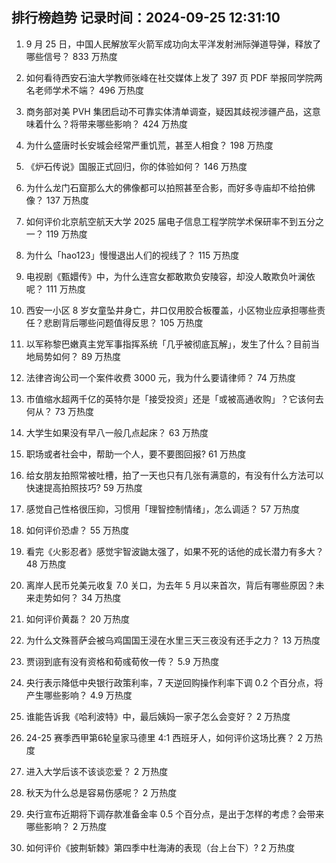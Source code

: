 
## 排行榜趋势 记录时间：2024-09-25 12:31:10
  
  1. 9 月 25 日，中国人民解放军火箭军成功向太平洋发射洲际弹道导弹，释放了哪些信号？ 833 万热度
    
  2. 如何看待西安石油大学教师张峰在社交媒体上发了 397 页 PDF 举报同学院两名老师学术不端？ 496 万热度
    
  3. 商务部对美 PVH 集团启动不可靠实体清单调查，疑因其歧视涉疆产品，这意味着什么？将带来哪些影响？ 424 万热度
    
  4. 为什么盛唐时长安城会经常严重饥荒，甚至人相食？ 198 万热度
    
  5. 《炉石传说》国服正式回归，你的体验如何？ 146 万热度
    
  6. 为什么龙门石窟那么大的佛像都可以拍照甚至合影，而好多寺庙却不给拍佛像？ 137 万热度
    
  7. 如何评价北京航空航天大学 2025 届电子信息工程学院学术保研率不到五分之一？ 119 万热度
    
  8. 为什么「hao123」慢慢退出人们的视线了？ 115 万热度
    
  9. 电视剧《甄嬛传》中，为什么连宫女都敢欺负安陵容，却没人敢欺负叶澜依呢？ 111 万热度
    
  10. 西安一小区 8 岁女童坠井身亡，井口仅用胶合板覆盖，小区物业应承担哪些责任？悲剧背后哪些问题值得反思？ 105 万热度
    
  11. 以军称黎巴嫩真主党军事指挥系统「几乎被彻底瓦解」，发生了什么？目前当地局势如何？ 89 万热度
    
  12. 法律咨询公司一个案件收费 3000 元，我为什么要请律师？ 74 万热度
    
  13. 市值缩水超两千亿的英特尔是「接受投资」还是「或被高通收购」？它该何去何从？ 73 万热度
    
  14. 大学生如果没有早八一般几点起床？ 63 万热度
    
  15. 职场或者社会中，帮助一个人，要不要图回报? 61 万热度
    
  16. 给女朋友拍照常被吐槽，拍了一天也只有几张有满意的，有没有什么方法可以快速提高拍照技巧? 59 万热度
    
  17. 感觉自己性格很压抑，习惯用「理智控制情绪」，怎么调适？ 57 万热度
    
  18. 如何评价恐虐？ 55 万热度
    
  19. 看完《火影忍者》感觉宇智波鼬太强了，如果不死的话他的成长潜力有多大？ 48 万热度
    
  20. 离岸人民币兑美元收复 7.0 关口，为去年 5 月以来首次，背后有哪些原因？未来走势如何？ 34 万热度
    
  21. 如何评价黄磊？ 20 万热度
    
  22. 为什么文殊菩萨会被乌鸡国国王浸在水里三天三夜没有还手之力？ 13 万热度
    
  23. 贾诩到底有没有资格和荀彧荀攸一传？ 5.9 万热度
    
  24. 央行表示降低中央银行政策利率，7 天逆回购操作利率下调 0.2 个百分点，将产生哪些影响？ 4.9 万热度
    
  25. 谁能告诉我《哈利波特》中，最后姨妈一家子怎么会变好？ 2 万热度
    
  26. 24-25 赛季西甲第6轮皇家马德里 4:1 西班牙人，如何评价这场比赛？ 2 万热度
    
  27. 进入大学后该不该谈恋爱？ 2 万热度
    
  28. 秋天为什么总是容易伤感呢？ 2 万热度
    
  29. 央行宣布近期将下调存款准备金率 0.5 个百分点，是出于怎样的考虑？会带来哪些影响？ 2 万热度
    
  30. 如何评价《披荆斩棘》第四季中杜海涛的表现（台上台下）? 2 万热度
    